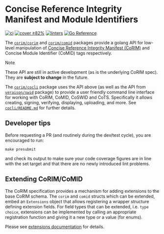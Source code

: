 # Concise Reference Integrity Manifest and Module Identifiers
[![ci](https://github.com/veraison/corim/actions/workflows/ci.yml/badge.svg)](https://github.com/veraison/corim/actions/workflows/ci.yml)
[![cover ≥82%](https://github.com/veraison/corim/actions/workflows/ci-go-cover.yml/badge.svg)](https://github.com/veraison/corim/actions/workflows/ci-go-cover.yml)
[![linters](https://github.com/veraison/corim/actions/workflows/linters.yml/badge.svg)](https://github.com/veraison/corim/actions/workflows/linters.yml)
[![Go Reference](https://pkg.go.dev/badge/github.com/veraison/corim.svg)](https://pkg.go.dev/github.com/veraison/corim)

The [`corim/corim`](corim) and [`corim/comid`](comid) packages provide a golang API for low-level manipulation of [Concise Reference Integrity Manifest (CoRIM)](https://datatracker.ietf.org/doc/draft-birkholz-rats-corim/) and Concise Module Identifier (CoMID) tags respectively.

> [!NOTE]
> These API are still in active development (as is the underlying CoRIM spec).
> They are **subject to change** in the future.

The [`corim/cocli`](cocli) package uses the API above (as well as the API from [`veraison/swid`](https://github.com/veraison/swid) package) to provide a user friendly command line interface for working with CoRIM, CoMID, CoSWID and CoTS.  Specifically it allows creating, signing, verifying, displaying, uploading, and more.  See [`cocli/README.md`](cocli/README.md) for further details.

## Developer tips

Before requesting a PR (and routinely during the dev/test cycle), you are encouraged to run:
```
make presubmit
```
and check its output to make sure your code coverage figures are in line with the set target and that there are no newly introduced lint problems.

## Extending CoRIM/CoMID

The CoRIM specification provides a mechanism for adding extensions to the base
CoRIM schema. The `corim` and `comid` structs which can be extended, embed an
`Extensions` object  that allows registering a wrapper structure defining
extension fields. For field types that can be extended, i.e. `type choice`,
extensions can be implemented by calling an appropriate registration function
and giving it a new type or a value (for enums).

Please see [extensions documentation](extensions/README.md) for details.


